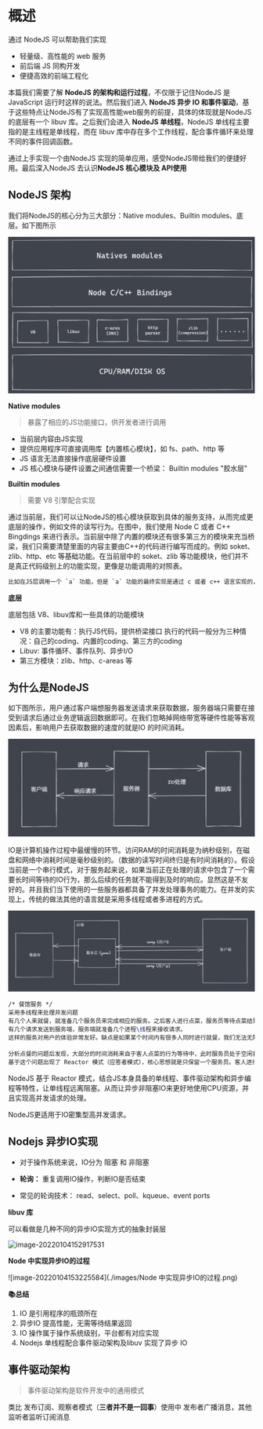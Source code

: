 # 概述

通过 NodeJS 可以帮助我们实现

- 轻量级、高性能的 web 服务
- 前后端 JS 同构开发
- 便捷高效的前端工程化

本篇我们需要了解 **NodeJS 的架构和运行过程**，不仅限于记住NodeJS 是 JavaScript 运行时这样的说法。然后我们进入 **NodeJS 异步 IO 和事件驱动**，基于这些特点让NodeJS有了实现高性能web服务的前提，具体的体现就是NodeJS的底层有一个 libuv 库。之后我们会进入 **NodeJS 单线程**，NodeJS 单线程主要指的是主线程是单线程，而在 libuv 库中存在多个工作线程，配合事件循环来处理不同的事件回调函数。

通过上手实现一个由NodeJS 实现的简单应用，感受NodeJS带给我们的便捷好用。最后深入NodeJS 去认识**NodeJS 核心模块及 API使用**



## NodeJS 架构

我们将NodeJS的核心分为三大部分：Native modules、Builtin modules、底层。如下图所示

![image-20220104135248516](./images/nodejs架构图.png)

**Native modules**

> 暴露了相应的JS功能接口，供开发者进行调用

- 当前层内容由JS实现
- 提供应用程序可直接调用库【内置核心模块】，如 fs、path、http 等
- JS 语言无法直接操作底层硬件设置
- JS 核心模块与硬件设置之间通信需要一个桥梁： Builtin modules "胶水层"



**Builtin modules**

> 需要 V8 引擎配合实现

通过当前层，我们可以让NodeJS的核心模块获取到具体的服务支持，从而完成更底层的操作，例如文件的读写行为。在图中，我们使用 Node C 或者 C++ Bingdings 来进行表示。当前层中除了内置的模块还有很多第三方的模块来充当桥梁，我们只需要清楚里面的内容主要由C++的代码进行编写而成的。例如 soket、zlib、http、etc 等基础功能。在当前层中的 soket、zlib 等功能模块，他们并不是真正代码级别上的功能实现，更像是功能调用的对照表。

```tex
比如在JS层调用一个 `a` 功能，但是 `a` 功能的最终实现是通过 c 或者 c++ 语言实现的，并且实现之后的内容又被放在了另外的一个地方。这个时候我们需要有人来帮助我们找到`a`功能的实现。此时Builtin modules就起到了帮助我们调用 C++ 函数的作用。对于完整的实现不需要进行关注。
```



**底层**

底层包括 V8、libuv库和一些具体的功能模块

- V8 的主要功能有：执行JS代码，提供桥梁接口
  执行的代码一般分为三种情况：自己的coding、内置的coding、第三方的coding
- Libuv: 事件循环、事件队列、异步I/O
- 第三方模块：zlib、http、c-areas 等



## 为什么是NodeJS

如下图所示，用户通过客户端想服务器发送请求来获取数据，服务器端只需要在接受到请求后通过业务逻辑返回数据即可。在我们忽略掉网络带宽等硬件性能等客观因素后，影响用户去获取数据的速度的就是IO 的时间消耗。

![image-20220104145307419](./images/BS过程图.png)

IO是计算机操作过程中最缓慢的环节。访问RAM的时间消耗是为纳秒级别，在磁盘和网络中消耗时间是毫秒级别的。（数据的读写时间终归是有时间消耗的）。假设当前是一个串行模式，对于服务起来说，如果当前正在处理的请求中包含了一个需要长时间等待的IO行为，那么后续的任务就不能得到及时的响应。显然这是不友好的。并且我们当下使用的一些服务器都具备了并发处理事务的能力。在并发的实现上，传统的做法其他的语言就是采用多线程或者多进程的方式。

![image-20220104150252132](./images/串行模式.png)

```tex
/* 餐馆服务 */
采用多线程来处理并发问题
有几个人来就餐，就准备几个服务员来完成相应的服务。之后客人进行点菜，服务员等待点菜结果。
有几个请求发送到服务端，服务端就准备几个进程\线程来接收请求。
这样的服务对用户的体验非常友好。缺点是如果某个时间内有很多人同时进行就餐，我们无法无限的准备服务员，会导致无人响应的问题。

分析点餐的问题后发现，大部分的时间消耗来自于客人点菜的行为等待中，此时服务员处于空闲状态。
基于这个问题出现了 Reactor 模式（应答者模式），核心思想就是只保留一个服务员。客人进行点餐，客人点餐行为结束后，只需要呼叫当前的服务员即可。此时我们使用了单线程完成了多线程的工作
```

NodeJS 基于 Reactor 模式，结合JS本身具备的单线程、事件驱动架构和异步编程等特性，让单线程远离阻塞。从而让异步非阻塞IO来更好地使用CPU资源，并且实现高并发请求的处理。

NodeJS更适用于IO密集型高并发请求。



## Nodejs 异步IO实现

- 对于操作系统来说，IO分为 阻塞 和 非阻塞

- **轮询：** 重复调用IO操作，判断IO是否结束
- 常见的轮询技术： read、select、poll、kqueue、event ports

**libuv 库**

可以看做是几种不同的异步IO实现方式的抽象封装层

![image-20220104152917531](./images/libuv库.png)

**Node 中实现异步IO的过程**

![image-20220104153225584](./images/Node 中实现异步IO的过程.png)

**📚总结**

1. IO 是引用程序的瓶颈所在
2. 异步IO 提高性能，无需等待结果返回
3. IO 操作属于操作系统级别，平台都有对应实现
4. Nodejs  单线程配合事件驱动架构及libuv 实现了异步 IO



## 事件驱动架构

> 事件驱动架构是软件开发中的通用模式

类比 发布订阅、观察者模式（**三者并不是一回事**）使用中 发布者广播消息，其他监听者监听订阅消息

